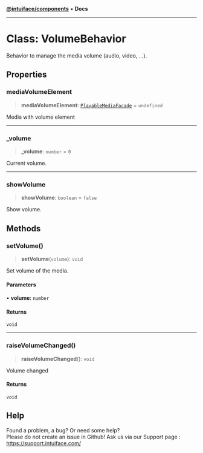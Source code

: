 [**@intuiface/components**](../README.md) • **Docs**

***

# Class: VolumeBehavior

Behavior to manage the media volume (audio, video, ...).

## Properties

### mediaVolumeElement

> **mediaVolumeElement**: [`PlayableMediaFacade`](PlayableMediaFacade.md) = `undefined`

Media with volume element

***

### \_volume

> **\_volume**: `number` = `0`

Current volume.

***

### showVolume

> **showVolume**: `boolean` = `false`

Show volume.

## Methods

### setVolume()

> **setVolume**(`volume`): `void`

Set volume of the media.

#### Parameters

• **volume**: `number`

#### Returns

`void`

***

### raiseVolumeChanged()

> **raiseVolumeChanged**(): `void`

Volume changed

#### Returns

`void`


## Help
Found a problem, a bug? Or need some help?  
Please do not create an issue in Github! Ask us via our Support page : https://support.intuiface.com/